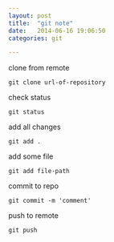 ```yaml
---
layout: post
title:  "git note"
date:   2014-06-16 19:06:50
categories: git

---
```


clone from remote

	git clone url-of-repository
	
check status

	git status
	
add all changes

	git add .
	
add some file

	git add file-path
	
commit to repo

	git commit -m 'comment'
	
push to remote

	git push 